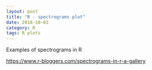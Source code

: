 ```yaml
---
layout: post
title: "R - spectrograms plot"
date: 2018-10-03
category: R
tags: R plots
---
```



Examples of spectrograms in R

<a href="https://www.r-bloggers.com/spectrograms-in-r-a-gallery/">https://www.r-bloggers.com/spectrograms-in-r-a-gallery</a>
